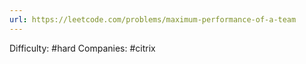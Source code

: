 ```yaml
---
url: https://leetcode.com/problems/maximum-performance-of-a-team
---
```


Difficulty: #hard
Companies: #citrix